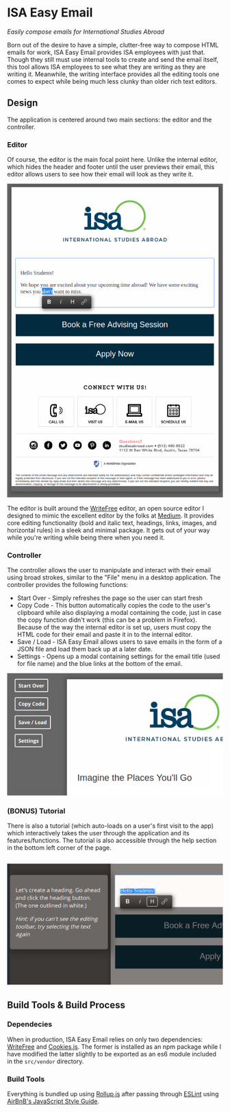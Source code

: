 # ISA Easy Email

*Easily compose emails for International Studies Abroad*

Born out of the desire to have a simple, clutter-free way to compose HTML emails
for work, ISA Easy Email provides ISA employees with just that. Though they
still must use internal tools to create and send the email itself, this tool
allows ISA employees to see what they are writing as they are writing it.
Meanwhile, the writing interface provides all the editing tools one comes to
expect while being much less clunky than older rich text editors.

## Design
The application is centered around two main sections: the editor and the
controller.

### Editor
Of course, the editor is the main focal point here. Unlike the
internal editor, which hides the header and footer until the user previews their
email, this editor allows users to see how their email will look as they write
it.

![ISA Easy Email Editor Screenshot](./readme-assets/screenshots/full-editor.png)

The editor is built around the [WriteFree](https://jessereitz.github.io/WriteFree/)
editor, an open source editor I designed to mimic the excellent editor by the
folks at [Medium](https://www.medium.com). It provides core editing functionality
(bold and italic text, headings, links, images, and horizontal rules) in a sleek
and minimal package. It gets out of your way while you're writing while being
there when you need it.

### Controller
The controller allows the user to manipulate and interact with their email using
broad strokes, similar to the "File" menu in a desktop application. The
controller provides the following functions:
* Start Over - Simply refreshes the page so the user can start fresh
* Copy Code - This button automatically copies the code to the user's clipboard
  while also displaying a modal containing the code, just in case the copy
  function didn't work (this can be a problem in Firefox). Because of the way
  the internal editor is set up, users must copy the HTML code for their email
  and paste it in to the internal editor.
* Save / Load - ISA Easy Email allows users to save emails in the form of a JSON
  file and load them back up at a later date.
* Settings - Opens up a modal containing settings for the email title (used for
  file name) and the blue links at the bottom of the email.

![ISA Easy Email Controller](./readme-assets/screenshots/controller.png)

### (BONUS) Tutorial
There is also a tutorial (which auto-loads on a user's first visit to the app)
which interactively takes the user through the application and its features/functions.
The tutorial is also accessible through the help section in the bottom left corner
of the page.

![ISA Easy Email Tutorial](./readme-assets/screenshots/tutorial.png)
---
## Build Tools & Build Process
### Dependecies
When in production, ISA Easy Email relies on only two dependencies:
[WriteFree](https://jessereitz.github.io/WriteFree/) and
[Cookies.js](https://github.com/madmurphy/cookies.js). The former is installed
as an npm package while I have modified the latter slightly to be exported as an
es6 module included in the `src/vendor` directory.

### Build Tools
Everything is bundled up using [Rollup.js](https://github.com/rollup/rollup)
after passing through [ESLint](https://github.com/eslint/eslint) using
[AirBnB's JavaScript Style Guide](https://github.com/airbnb/javascript).
